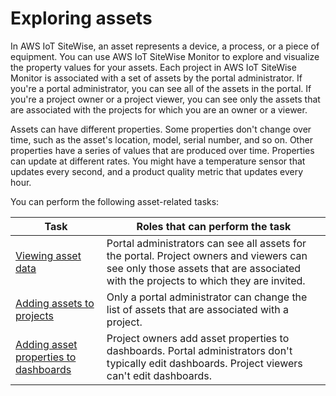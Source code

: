 # Exploring assets<a name="explore-assets"></a>

In AWS IoT SiteWise, an asset represents a device, a process, or a piece of equipment\. You can use AWS IoT SiteWise Monitor to explore and visualize the property values for your assets\. Each project in AWS IoT SiteWise Monitor is associated with a set of assets by the portal administrator\. If you're a portal administrator, you can see all of the assets in the portal\. If you're a project owner or a project viewer, you can see only the assets that are associated with the projects for which you are an owner or a viewer\.

Assets can have different properties\. Some properties don't change over time, such as the asset's location, model, serial number, and so on\. Other properties have a series of values that are produced over time\. Properties can update at different rates\. You might have a temperature sensor that updates every second, and a product quality metric that updates every hour\. 

You can perform the following asset\-related tasks:


| Task | Roles that can perform the task | 
| --- | --- | 
| [Viewing asset data](view-asset-data.md) | Portal administrators can see all assets for the portal\. Project owners and viewers can see only those assets that are associated with the projects to which they are invited\. | 
| [Adding assets to projects](add-assets-to-projects-ea.md) | Only a portal administrator can change the list of assets that are associated with a project\. | 
| [Adding asset properties to dashboards](add-assets-to-dashboards.md) | Project owners add asset properties to dashboards\. Portal administrators don't typically edit dashboards\. Project viewers can't edit dashboards\. | 